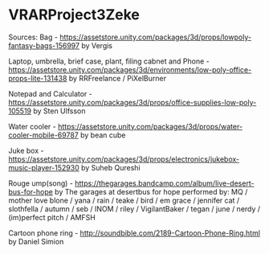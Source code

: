 # VRARProject3Zeke


Sources:
Bag - https://assetstore.unity.com/packages/3d/props/lowpoly-fantasy-bags-156997 by Vergis

Laptop, umbrella, brief case, plant, filing cabnet and Phone - https://assetstore.unity.com/packages/3d/environments/low-poly-office-props-lite-131438 by RRFreelance / PiXelBurner

Notepad and Calculator - https://assetstore.unity.com/packages/3d/props/office-supplies-low-poly-105519 by Sten Ulfsson

Water cooler - https://assetstore.unity.com/packages/3d/props/water-cooler-mobile-69787 by bean cube

Juke box - https://assetstore.unity.com/packages/3d/props/electronics/jukebox-music-player-152930 by Suheb Qureshi

Rouge ump(song) - https://thegarages.bandcamp.com/album/live-desert-bus-for-hope by The garages at desertbus for hope performed by: MQ / mother love blone / yana / rain / teake / bird / em grace / jennifer cat / slothfella / autumn / seb / INOM / riley / VigilantBaker / tegan / june / nerdy / (im)perfect pitch / AMFSH

Cartoon phone ring - http://soundbible.com/2189-Cartoon-Phone-Ring.html by Daniel Simion
